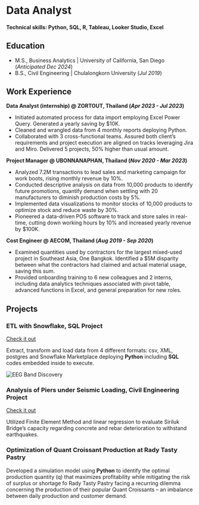# Data Analyst

#### Technical skills: Python, SQL, R, Tableau, Looker Studio, Excel

## Education
- M.S., Business Analytics | University of California, San Diego (_Anticipated Dec 2024_)
- B.S., Civil Engineering | Chulalongkorn University (_Jul 2019_)

## Work Experience
**Data Analyst (internship) @ ZORTOUT, Thailand (_Apr 2023 - Jul 2023_)**
- Initiated automated process for data import employing Excel Power Query. Generated a yearly saving by $10K.
- Cleaned and wrangled data from 4 monthly reports deploying Python.
- Collaborated with 3 cross-functional teams. Assured both client’s requirements and project execution are aligned on tracks leveraging Jira and Miro. Delivered 5 projects, 50% higher than usual amount. 

**Project Manager @ UBONNANAPHAN, Thailand (_Nov 2020 - Mar 2023_)**
- Analyzed 7.2M transactions to lead sales and marketing campaign for work boots, rising monthly revenue by 10%.
- Conducted descriptive analysis on data from 10,000 products to identify future promotions, quantify demand when settling with 20 manufacturers to diminish production costs by 5%.
- Implemented data visualizations to monitor stocks of 10,000 products to optimize stock and reduce waste by 30%. 
- Pioneered a data-driven POS software to track and store sales in real-time, cutting down working hours by 10% and increased yearly revenue by $100K.

**Cost Engineer @ AECOM, Thailand (_Aug 2019 - Sep 2020_)**
- Examined quantities used by contractors for the largest mixed-used project in Southeast Asia, One Bangkok. Identified a $5M disparity between what the contractors had claimed and actual material usage, saving this sum.
- Provided onboarding training to 6 new colleagues and 2 interns, including data analytics techniques associated with pivot table, advanced functions in Excel, and general preparation for new roles.

## Projects
### ETL with Snowflake, SQL Project
[Check it out]()

Extract, transform and load data from 4 different formats: csv, XML, postgres and Snowflake Marketplace deploying **Python** including **SQL** codes embedded inside to execute.

![EEG Band Discovery]()

### Analysis of Piers under Seismic Loading, Civil Engineering Project
[Check it out]()

Utilized Finite Element Method and linear regression to evaluate Siriluk Bridge’s capacity regarding concrete and rebar deterioration to withstand earthquakes.

### Optimization of Quant Croissant Production at Rady Tasty Pastry


Developed a simulation model using **Python** to identify the optimal production quantity (q) that maximizes profitability while mitigating the risk of surplus or shortage fo Rady Tasty Pastry facing a recurring dilemma concerning the production of their popular Quant Croissants – an imbalance between daily production and customer demand. 



